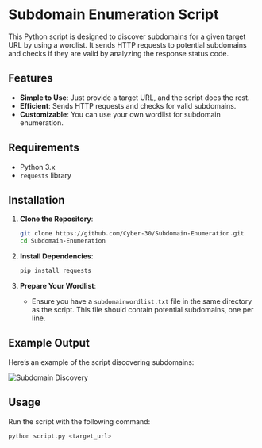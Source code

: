 # Subdomain Enumeration Script

This Python script is designed to discover subdomains for a given target URL by using a wordlist. It sends HTTP requests to potential subdomains and checks if they are valid by analyzing the response status code.

## Features

- **Simple to Use**: Just provide a target URL, and the script does the rest.
- **Efficient**: Sends HTTP requests and checks for valid subdomains.
- **Customizable**: You can use your own wordlist for subdomain enumeration.

## Requirements

- Python 3.x
- `requests` library

## Installation

1. **Clone the Repository**:
    ```bash
    git clone https://github.com/Cyber-30/Subdomain-Enumeration.git
    cd Subdomain-Enumeration
    ```

2. **Install Dependencies**:
    ```bash
    pip install requests
    ```

3. **Prepare Your Wordlist**:
    - Ensure you have a `subdomainwordlist.txt` file in the same directory as the script. This file should contain potential subdomains, one per line.

## Example Output

Here’s an example of the script discovering subdomains:

![Subdomain Discovery](images/output.png)

## Usage

Run the script with the following command:

```bash
python script.py <target_url>
